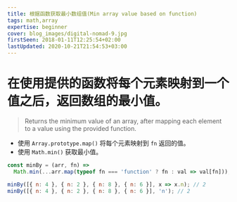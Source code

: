 ```yaml
---
title: 根据函数获取最小数组值(Min array value based on function)
tags: math,array
expertise: beginner
cover: blog_images/digital-nomad-9.jpg
firstSeen: 2018-01-11T12:25:54+02:00
lastUpdated: 2020-10-21T21:54:53+03:00
---
```


# 在使用提供的函数将每个元素映射到一个值之后，返回数组的最小值。
> Returns the minimum value of an array, after mapping each element to a value using the provided function.

- 使用 `Array.prototype.map()` 将每个元素映射到 `fn` 返回的值。
- 使用 `Math.min()` 获取最小值。

```js
const minBy = (arr, fn) =>
  Math.min(...arr.map(typeof fn === 'function' ? fn : val => val[fn]));
```

```js
minBy([{ n: 4 }, { n: 2 }, { n: 8 }, { n: 6 }], x => x.n); // 2
minBy([{ n: 4 }, { n: 2 }, { n: 8 }, { n: 6 }], 'n'); // 2
```
